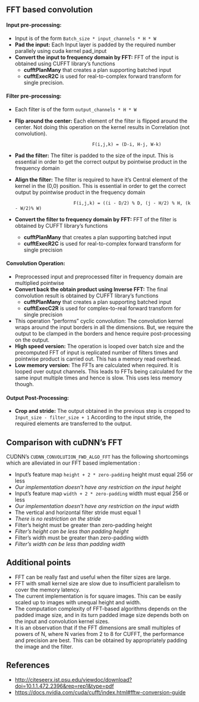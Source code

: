 ## FFT based convolution
#### Input pre-processing:
* Input is of the form `Batch_size * input_channels * H * W`
* **Pad the input:** Each Input layer is padded by the required number parallely using cuda kernel pad_input
* **Convert the input to frequency domain by FFT:** FFT of the input is obtained using CUFFT library’s functions 
  * **cufftPlanMany** that creates a plan supporting batched input
  * **cufftExecR2C** is used for real-to-complex forward transform for single precision.

#### Filter pre-processing:
* Each filter is of the form `output_channels * H * W` 
* **Flip around the center:** Each element of the filter is flipped around the center. Not doing this operation on the kernel results in Correlation (not convolution).
				
                                   F(i,j,k) = (D-i, H-j, W-k)

* **Pad the filter:** The filter is padded to the size of the input. This is essential in order to get the correct output by pointwise product in the frequency domain  
* **Align the filter:** The filter is required to have it’s Central element of the kernel in the (0,0) position. This is essential in order to get the correct output by pointwise product in the frequency domain

                            F(i,j,k) = ((i - D/2) % D, (j - H/2) % H, (k - W/2)% W)

* **Convert the filter to frequency domain by FFT:** FFT of the filter is obtained by CUFFT library’s functions 
  * **cufftPlanMany** that creates a plan supporting batched input
  * **cufftExecR2C** is used for real-to-complex forward transform for single precision

#### Convolution Operation:
* Preprocessed input and preprocessed filter in frequency domain are multiplied pointwise
* **Convert back the obtain product using Inverse FFT:** The final convolution result is obtained by CUFFT library’s functions 
  * **cufftPlanMany** that creates a plan supporting batched input
  * **cufftExecC2R** is used for complex-to-real forward transform for single precision
* This operation “performs” cyclic convolution: The convolution kernel wraps around the input borders in all the dimensions. But, we require the output to be clamped in the borders and hence require post-processing on the output.
* **High speed version:** The operation is looped over batch size and the precomputed FFT of input is replicated number of filters times and pointwise product is carried out.  This has a memory read overhead.
* **Low memory version:** The FFTs are calculated when required. It is looped over output channels. This leads to FFTs being calculated for the same input multiple times and hence is slow. This uses less memory though.

#### Output Post-Processing:
* **Crop and stride:** The output obtained in the previous step is cropped to `Input_size - filter_size + 1`  According to the input stride, the required elements are transferred to the output.

## Comparison with cuDNN’s FFT  
CUDNN’s `CUDNN_CONVOLUTION_FWD_ALGO_FFT` has the following shortcomings which are alleviated in our FFT based implementation :
* Input’s feature map `height + 2 * zero-padding` height must equal 256 or less
* _Our implementation doesn’t have any restriction on the input height_
* Input’s feature map `width + 2 * zero-padding` width must equal 256 or less
* _Our implementation doesn’t have any restriction on the input width_
* The vertical and horizontal filter stride must equal 1
* _There is no restriction on the stride_ 
* Filter’s height must be greater than zero-padding height 
* _Filter’s height can be less than padding height_ 
* Filter’s width must be greater than zero-padding width
* _Filter’s width can be less than padding width_

## Additional points
* FFT can be really fast and useful when the filter sizes are large.
* FFT with small kernel size are slow due to insufficient parallelism to cover the memory latency.
* The current implementation is for square images. This can be easily scaled up to images with unequal height and width.
* The computation complexity of FFT-based algorithms depends on the padded image size, and in its turn padded image size depends both on the input and convolution kernel sizes.
* It is an observation that if the FFT dimensions are small multiples of powers of N, where N varies from 2 to 8 for CUFFT, the performance and precision are best. This can be obtained by appropriately padding the image and the filter.

## References
* http://citeseerx.ist.psu.edu/viewdoc/download?doi=10.1.1.472.2396&rep=rep1&type=pdf
* https://docs.nvidia.com/cuda/cufft/index.html#fftw-conversion-guide

